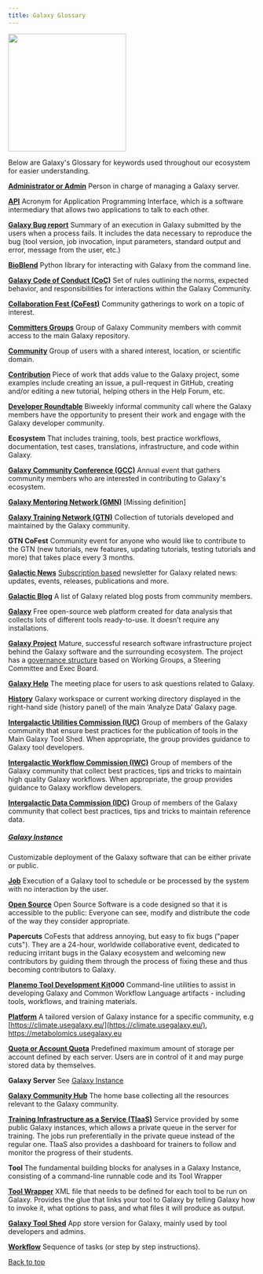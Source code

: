 ```yaml
---
title: Galaxy Glossary
---
```

<div class='right'><img src="/images/undraw-illustrations/book-lover.svg" alt="" width="240" /></div>

Below are Galaxy's Glossary for keywords used throughout our ecosystem for easier understanding.

 **[Administrator or Admin](https://galaxyproject.org/admin/)** Person in charge of managing a Galaxy server.

**[API](https://galaxyproject.org/develop/api/)** Acronym for Application Programming Interface, which is a software intermediary that allows two applications to talk to each other.

**[Galaxy Bug report](https://galaxyproject.org/issues/#tips)** Summary of an execution in Galaxy submitted by the users when a process fails. It includes the data necessary to reproduce the bug (tool version, job invocation, input parameters, standard output and error, message from the user, etc.)

**[BioBlend](https://bioblend.readthedocs.io/en/latest/api_docs/galaxy/all.html)** Python library for interacting with Galaxy from the command line.

**[Galaxy Code of Conduct (CoC)](https://galaxyproject.org/community/coc/)** Set of rules outlining the norms, expected behavior, and responsibilities 
for interactions within the Galaxy Community.

**[Collaboration Fest (CoFest)](https://galaxyproject.org/events/cofests/)** Community gatherings to work on a topic of interest.

**[Committers Groups](https://galaxyproject.org/community/committers/)** Group of Galaxy Community members with commit access to the main Galaxy 
repository.

**[Community](https://galaxyproject.org/community/)** Group of users with a shared interest, location, or scientific domain.

**[Contribution](https://galaxyproject.org/develop/)** Piece of work that adds value to the Galaxy project, some examples include creating an issue, a pull-request in GitHub, creating and/or editing a new tutorial, helping others in the Help Forum, etc.

**[Developer Roundtable](https://galaxyproject.org/community/devroundtable/)** Biweekly informal community call where  the Galaxy members have the opportunity to present their work and engage with the Galaxy developer community.

**Ecosystem** That includes training, tools, best practice workflows, documentation, test cases, translations, infrastructure, and code within Galaxy.

**[Galaxy Community Conference (GCC)](https://galaxyproject.org/gcc/)** Annual event that gathers community members who are interested in 
contributing to Galaxy's ecosystem.

**[Galaxy Mentoring Network (GMN)](link)** [Missing definition]

**[Galaxy Training Network (GTN)](https://training.galaxyproject.org/)** Collection of tutorials developed and maintained by the Galaxy community.

**GTN CoFest** Community event for anyone who would like to contribute to the GTN (new tutorials, new features, updating tutorials, testing tutorials and more) that takes place every 3 months.

**[Galactic News](https://galaxyproject.org/galaxy-updates/)** 
[Subscription based](https://lists.galaxyproject.org/?count=100&all-lists=) newsletter for Galaxy related news: updates, events, releases, publications and more.

**[Galactic Blog](https://galaxyproject.org/blog/)** 
A list of Galaxy related blog posts from community members.

**[Galaxy](https://github.com/galaxyproject/galaxy)** Free open-source web platform created for data analysis that collects lots of different tools ready-to-use. It doesn’t require any installations.

**[Galaxy Project](https://galaxyproject.org/)** Mature, successful research software infrastructure project behind the Galaxy software and the surrounding ecosystem. The project has a [governance structure](https://galaxyproject.org/community/governance/) based on Working Groups, a Steering Committee and 
Exec Board. 

**[Galaxy Help](https://help.galaxyproject.org/)** The meeting place for users to ask questions related to Galaxy.

**[History](https://training.galaxyproject.org/training-material/topics/galaxy-interface/tutorials/history/tutorial.html)** Galaxy workspace or current working directory displayed in the right-hand side (history panel) of the main ‘Analyze Data’ Galaxy page.

**[Intergalactic Utilities Commission (IUC)](https://galaxyproject.org/iuc/)** Group of members of the Galaxy community that ensure best practices for the publication of tools in the Main Galaxy Tool Shed. When appropriate, the group provides guidance to Galaxy tool developers.

**[Intergalactic Workflow Commission (IWC)](https://github.com/galaxyproject/iwc)** Group of members of the Galaxy community that collect best practices, tips and tricks to maintain high quality Galaxy workflows. When appropriate, the group provides guidance to Galaxy workflow developers.

**[Intergalactic Data Commission (IDC)](https://github.com/galaxyproject/idc)** Group of members of the Galaxy community that collect best practices, 
tips and tricks to maintain reference data.

##### [Galaxy Instance](https://galaxyproject.org/admin/get-galaxy/)
Customizable deployment of the Galaxy software that can be either private or public. 

**[Job](https://galaxyproject.org/support/how-jobs-execute/)** Execution of a Galaxy tool to schedule or be processed by the system with no interaction by the user.

**[Open Source](https://opensource.org/osd)** Open Source Software is a code designed so that it is accessible to the public: Everyone can see, modify and distribute the code of the way they consider appropriate.

**Papercuts** CoFests that address annoying, but easy to fix bugs ("paper cuts"). They are a 24-hour, worldwide collaborative event, dedicated to reducing irritant bugs in the Galaxy ecosystem and welcoming new contributors by guiding them through the process of fixing these and thus becoming contributors to Galaxy.
	
**[Planemo Tool Development Kit](https://planemo.readthedocs.io/en/latest/writing.html)000** Command-line utilities to assist in developing Galaxy and Common Workflow Language artifacts - including tools, workflows, and training materials.

**[Platform](https://galaxyproject.org/use/)** A tailored version of Galaxy instance for a specific community, e.g [https://climate.usegalaxy.eu/](https://climate.usegalaxy.eu/), https://metabolomics.usegalaxy.eu

**[Quota or Account Quota](https://galaxyproject.org/support/account-quotas/)** Predefined maximum amount of storage per account defined by each server. Users are in control of it and may purge stored data by themselves. 

**Galaxy Server** See [Galaxy Instance](#galaxy-instance) 

**[Galaxy Community Hub](https://galaxyproject.org/)** The home base collecting all the resources relevant to the Galaxy community.

**[Training Infrastructure as a Service (TIaaS)](https://galaxyproject.eu/tiaas.html)** Service provided by some public Galaxy instances, which allows a private queue in the server for training. The jobs run preferentially in the private queue instead of the regular one. TIaaS also provides a dashboard for trainers to follow and monitor the progress of their students.

**Tool** The fundamental building blocks for analyses in a Galaxy Instance, consisting of a command-line runnable code and its Tool Wrapper 

**[Tool Wrapper](https://docs.galaxyproject.org/en/latest/dev/schema.html)** XML file that needs to be defined for each tool to be run on Galaxy. Provides the glue that links your tool to Galaxy by telling Galaxy how to invoke it, what options to pass, and what files it will produce as output.

**[Galaxy Tool Shed](https://toolshed.g2.bx.psu.edu/)** App store version for Galaxy, mainly used by tool developers and admins.

**[Workflow](https://training.galaxyproject.org/training-material/topics/galaxy-interface/tutorials/workflow-editor/tutorial.html)** Sequence of tasks (or step by step instructions).

[Back to top](#)